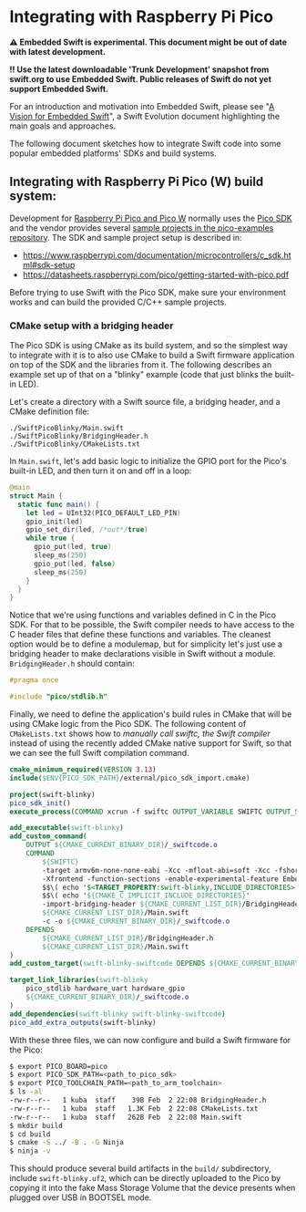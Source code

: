# Integrating with Raspberry Pi Pico

**⚠️ Embedded Swift is experimental. This document might be out of date with latest development.**

**‼️ Use the latest downloadable 'Trunk Development' snapshot from swift.org to use Embedded Swift. Public releases of Swift do not yet support Embedded Swift.**

For an introduction and motivation into Embedded Swift, please see "[A Vision for Embedded Swift](https://github.com/swiftlang/swift-evolution/blob/main/visions/embedded-swift.md)", a Swift Evolution document highlighting the main goals and approaches.

The following document sketches how to integrate Swift code into some popular embedded platforms' SDKs and build systems.

## Integrating with Raspberry Pi Pico (W) build system:

Development for [Raspberry Pi Pico and Pico W](https://www.raspberrypi.com/products/raspberry-pi-pico/) normally uses the [Pico SDK](https://github.com/raspberrypi/pico-sdk) and the vendor provides several [sample projects in the pico-examples repository](https://github.com/raspberrypi/pico-examples). The SDK and sample project setup is described in:

- https://www.raspberrypi.com/documentation/microcontrollers/c_sdk.html#sdk-setup
- https://datasheets.raspberrypi.com/pico/getting-started-with-pico.pdf

Before trying to use Swift with the Pico SDK, make sure your environment works and can build the provided C/C++ sample projects.

### CMake setup with a bridging header

The Pico SDK is using CMake as its build system, and so the simplest way to integrate with it is to also use CMake to build a Swift firmware application on top of the SDK and the libraries from it. The following describes an example set up of that on a "blinky" example (code that just blinks the built-in LED).

Let's create a directory with a Swift source file, a bridging header, and a CMake definition file:

```
./SwiftPicoBlinky/Main.swift
./SwiftPicoBlinky/BridgingHeader.h
./SwiftPicoBlinky/CMakeLists.txt
```

In `Main.swift`, let's add basic logic to initialize the GPIO port for the Pico's built-in LED, and then turn it on and off in a loop:

```swift
@main
struct Main {
  static func main() {
    let led = UInt32(PICO_DEFAULT_LED_PIN)
    gpio_init(led)
    gpio_set_dir(led, /*out*/true)
    while true {
      gpio_put(led, true)
      sleep_ms(250)
      gpio_put(led, false)
      sleep_ms(250)
    }
  }
}
```

Notice that we're using functions and variables defined in C in the Pico SDK. For that to be possible, the Swift compiler needs to have access to the C header files that define these functions and variables. The cleanest option would be to define a modulemap, but for simplicity let's just use a bridging header to make declarations visible in Swift without a module. `BridgingHeader.h` should contain:

```c
#pragma once

#include "pico/stdlib.h"
```

Finally, we need to define the application's build rules in CMake that will be using CMake logic from the Pico SDK. The following content of `CMakeLists.txt` shows how to *manually call swiftc, the Swift compiler* instead of using the recently added CMake native support for Swift, so that we can see the full Swift compilation command.

```cmake
cmake_minimum_required(VERSION 3.13)
include($ENV{PICO_SDK_PATH}/external/pico_sdk_import.cmake)

project(swift-blinky)
pico_sdk_init()
execute_process(COMMAND xcrun -f swiftc OUTPUT_VARIABLE SWIFTC OUTPUT_STRIP_TRAILING_WHITESPACE)

add_executable(swift-blinky)
add_custom_command(
    OUTPUT ${CMAKE_CURRENT_BINARY_DIR}/_swiftcode.o
    COMMAND
        ${SWIFTC}
        -target armv6m-none-none-eabi -Xcc -mfloat-abi=soft -Xcc -fshort-enums
        -Xfrontend -function-sections -enable-experimental-feature Embedded -wmo -parse-as-library
        $$\( echo '$<TARGET_PROPERTY:swift-blinky,INCLUDE_DIRECTORIES>' | tr '\;' '\\n' | sed -e 's/\\\(.*\\\)/-Xcc -I\\1/g' \)
        $$\( echo '${CMAKE_C_IMPLICIT_INCLUDE_DIRECTORIES}'             | tr ' '  '\\n' | sed -e 's/\\\(.*\\\)/-Xcc -I\\1/g' \)
        -import-bridging-header ${CMAKE_CURRENT_LIST_DIR}/BridgingHeader.h
        ${CMAKE_CURRENT_LIST_DIR}/Main.swift
        -c -o ${CMAKE_CURRENT_BINARY_DIR}/_swiftcode.o
    DEPENDS
        ${CMAKE_CURRENT_LIST_DIR}/BridgingHeader.h
        ${CMAKE_CURRENT_LIST_DIR}/Main.swift
)
add_custom_target(swift-blinky-swiftcode DEPENDS ${CMAKE_CURRENT_BINARY_DIR}/_swiftcode.o)

target_link_libraries(swift-blinky
    pico_stdlib hardware_uart hardware_gpio
    ${CMAKE_CURRENT_BINARY_DIR}/_swiftcode.o
)
add_dependencies(swift-blinky swift-blinky-swiftcode)
pico_add_extra_outputs(swift-blinky)
```

With these three files, we can now configure and build a Swift firmware for the Pico:

```bash
$ export PICO_BOARD=pico
$ export PICO_SDK_PATH=<path_to_pico_sdk>
$ export PICO_TOOLCHAIN_PATH=<path_to_arm_toolchain>
$ ls -al
-rw-r--r--   1 kuba  staff    39B Feb  2 22:08 BridgingHeader.h
-rw-r--r--   1 kuba  staff   1.3K Feb  2 22:08 CMakeLists.txt
-rw-r--r--   1 kuba  staff   262B Feb  2 22:08 Main.swift
$ mkdir build
$ cd build
$ cmake -S ../ -B . -G Ninja
$ ninja -v
```

This should produce several build artifacts in the `build/` subdirectory, include `swift-blinky.uf2`, which can be directly uploaded to the Pico by copying it into the fake Mass Storage Volume that the device presents when plugged over USB in BOOTSEL mode.
